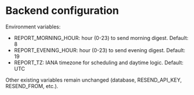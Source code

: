 Backend configuration
=====================

Environment variables:

- REPORT_MORNING_HOUR: hour (0-23) to send morning digest. Default: 8
- REPORT_EVENING_HOUR: hour (0-23) to send evening digest. Default: 19
- REPORT_TZ: IANA timezone for scheduling and daytime logic. Default: UTC

Other existing variables remain unchanged (database, RESEND_API_KEY, RESEND_FROM, etc.).

